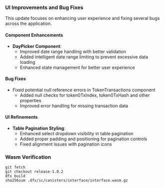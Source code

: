 ### UI Improvements and Bug Fixes

This update focuses on enhancing user experience and fixing several bugs across the application.

#### Component Enhancements

- **DayPicker Component**:
  - Improved date range handling with better validation
  - Added intelligent date range limiting to prevent excessive data loading
  - Enhanced state management for better user experience

#### Bug Fixes

- Fixed potential null reference errors in TokenTransactions component
  - Added null checks for token0TxIndex, token0TxHash and other properties
  - Improved error handling for missing transaction data

#### UI Refinements

- **Table Pagination Styling**:
  - Enhanced select dropdown visibility in table pagination
  - Added proper padding and positioning for pagination controls
  - Fixed alignment issues with pagination icons

### Wasm Verification

```
git fetch
git checkout release-1.0.2
dfx build
sha256sum .dfx/ic/canisters/interface/interface.wasm.gz
```
